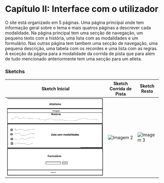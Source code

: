 # Capítulo II: Interface com o utilizador

O site está organizado em 5 páginas. Uma página principal onde tem informação geral sobre o tema e mais quatros páginas a descrever cada modalidade.
Na página principal tem uma secção de navegação, um pequeno texto com a história, uma lista com as modalidades e um formulário.
Nas outras página tem tambem uma secção de navegação, uma pequena descrição, uma tabela com os recordes e uma lista com as regras. À exceção da página para a modalidade da corrida de
pista que para além de tudo mencionado anteriormente tem uma secção para um atleta.

### Sketchs

| Sketch Inicial                          | Sketch Corrida de Pista                 | Sketch Resto                            |
| --------------------------------------- | --------------------------------------- | --------------------------------------- |
| ![Imagem 1](https://github.com/inf23tig04/inf23tig04/blob/main/rel/imagens/Sketch_main.jpg) | ![Imagem 2]([https://via.placeholder.com/100](https://github.com/inf23tig04/inf23tig04/blob/main/rel/imagens/Sketch_corrida.png)) | ![Imagem 3](https://via.placeholder.com/100) |


